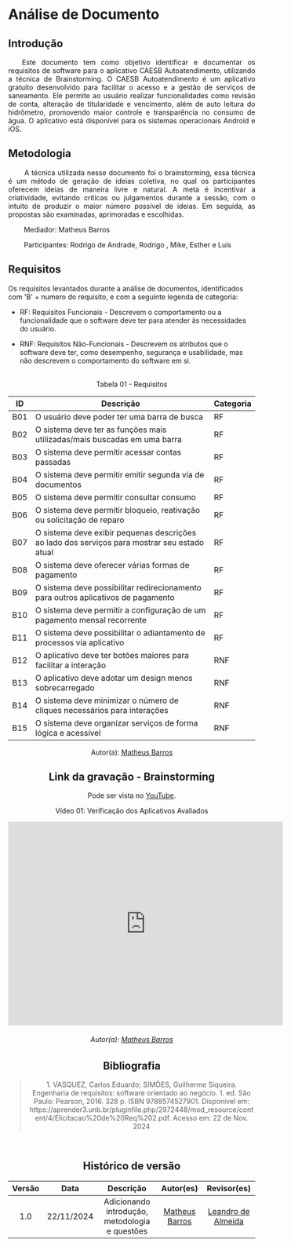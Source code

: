# Análise de Documento

## Introdução

<p align="justify">&emsp;&emsp;Este documento tem como objetivo identificar e documentar os requisitos de software para o aplicativo CAESB Autoatendimento, utilizando a técnica de Brainstorming. O CAESB Autoatendimento é um aplicativo gratuito desenvolvido para facilitar o acesso e a gestão de serviços de saneamento. Ele permite ao usuário realizar funcionalidades como revisão de conta, alteração de titularidade e vencimento, além de auto leitura do hidrômetro, promovendo maior controle e transparência no consumo de água. O aplicativo está disponível para os sistemas operacionais Android e iOS.</p>

## Metodologia

<p align="justify">&emsp;&emsp; A técnica utilizada nesse documento foi o brainstorming, essa técnica é um método de geração de ideias coletiva, no qual os participantes oferecem ideias de maneira livre e natural. A meta é incentivar a criatividade, evitando críticas ou julgamentos durante a sessão, com o intuito de produzir o maior número possível de ideias. Em seguida, as propostas são examinadas, aprimoradas e escolhidas.</p>

<p align="justify">&emsp;&emsp; Mediador: Matheus Barros</p>
<p align="justify">&emsp;&emsp; Participantes: Rodrigo de Andrade, Rodrigo , Mike, Esther e Luís</p>


## Requisitos

Os requisitos levantados durante a análise de documentos, identificados com 'B' + numero do requisito, e com a seguinte legenda de categoria:

- RF: Requisitos Funcionais - Descrevem o comportamento ou a funcionalidade que o software deve ter para atender às necessidades do usuário.

- RNF: Requisitos Não-Funcionais - Descrevem os atributos que o software deve ter, como desempenho, segurança e usabilidade, mas não descrevem o comportamento do software em si.

<br>

<center>
<figcaption>Tabela 01 - Requisitos </figcaption>

| **ID** | **Descrição**                                                                                       | **Categoria** |
|--------------------|---------------------------------------------------------------------------------------------------|----------|
| B01               | O usuário deve poder ter uma barra de busca                                                       | RF       |
| B02               | O sistema deve ter as funções mais utilizadas/mais buscadas em uma barra                          | RF       |
| B03               | O sistema deve permitir acessar contas passadas                                                   | RF       |
| B04               | O sistema deve permitir emitir segunda via de documentos                                          | RF       |
| B05               | O sistema deve permitir consultar consumo                                                         | RF       |
| B06               | O sistema deve permitir bloqueio, reativação ou solicitação de reparo                             | RF       |
| B07               | O sistema deve exibir pequenas descrições ao lado dos serviços para mostrar seu estado atual      | RF       |
| B08               | O sistema deve oferecer várias formas de pagamento                                                | RF       |
| B09               | O sistema deve possibilitar redirecionamento para outros aplicativos de pagamento                 | RF       |
| B10               | O sistema deve permitir a configuração de um pagamento mensal recorrente                         | RF       |
| B11               | O sistema deve possibilitar o adiantamento de processos via aplicativo                            | RF       |
| B12               | O aplicativo deve ter botões maiores para facilitar a interação                                   | RNF      |
| B13               | O aplicativo deve adotar um design menos sobrecarregado                                           | RNF      |
| B14               | O sistema deve minimizar o número de cliques necessários para interações                          | RNF      |
| B15               | O sistema deve organizar serviços de forma lógica e acessível                                     | RNF      |

Autor(a): <a href="https://github.com/Ninja-Haiyai" target = "_blank">Matheus Barros</a>

## Link da gravação - Brainstorming
Pode ser vista no <a href="https://www.youtube.com/watch?v=9oeguWDZlk4" target="_blank">YouTube</a>.

<center>
<p>Vídeo 01: Verificação dos Aplicativos Avaliados</p>
<iframe width="560" height="415" src="https://www.youtube.com/embed/9oeguWDZlk4?si=UoPFkDoecFJyqKbj" title="YouTube video player" frameborder="0" allow="accelerometer; autoplay; clipboard-write; encrypted-media; gyroscope; picture-in-picture; web-share" referrerpolicy="strict-origin-when-cross-origin" allowfullscreen></iframe>
<h6>Autor(a): <a href="https://github.com/Ninja-Haiyai" target = "_blank">Matheus Barros</a></h6>

</center>

## Bibliografia

> <p>1. VASQUEZ, Carlos Eduardo; SIMÕES, Guilherme Siqueira. Engenharia de requisitos: software orientado ao negócio. 1. ed. São Paulo: Pearson, 2016. 328 p. ISBN 9788574527901. Disponível em: https://aprender3.unb.br/pluginfile.php/2972448/mod_resource/content/4/Elicitacao%20de%20Req%202.pdf. Acesso em: 22 de Nov. 2024</p>

<br>

## Histórico de versão


| Versão |    Data    |      Descrição       |       Autor(es)       |     Revisor(es)     |
| :-----: | :--------: | :------------------: | :-------------------: | :-----------------: |
|  1.0   | 22/11/2024 | Adicionando introdução, metodologia e questões | [Matheus Barros](https://github.com/Ninja-Haiyai) | [Leandro de Almeida](https://github.com/leomitx10) |





